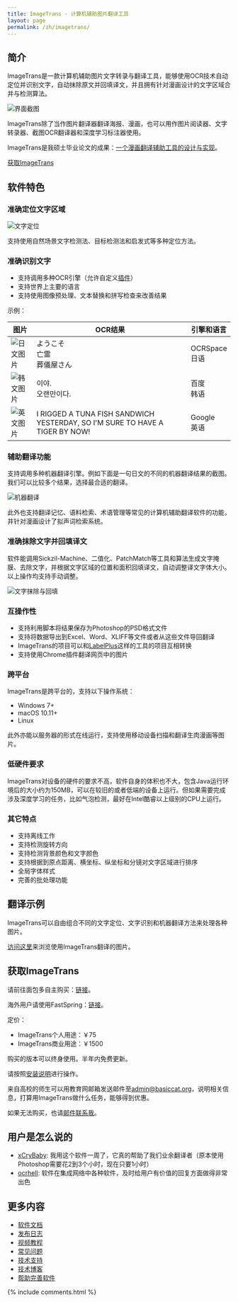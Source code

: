 ```yaml
---
title: ImageTrans - 计算机辅助图片翻译工具 
layout: page
permalink: /zh/imagetrans/
---
```


## 简介

ImageTrans是一款计算机辅助图片文字转录与翻译工具，能够使用OCR技术自动定位并识别文字，自动抹除原文并回填译文，并且拥有针对漫画设计的文字区域合并与检测算法。

![界面截图](/album/imagetrans_zh.jpg)

ImageTrans除了当作图片翻译器翻译海报、漫画，也可以用作图片阅读器、文字转录器、截图OCR翻译器和深度学习标注器使用。

ImageTrans是我硕士毕业论文的成果：[一个漫画翻译辅助工具的设计与实现](https://www.researchgate.net/publication/342623300_Design_and_Implementation_of_a_Computer-Aided_Comics_Translation_Tool)。

[获取ImageTrans](#获取imagetrans)

## 软件特色

### 准确定位文字区域

![文字定位](/album/imagetrans-features/localization.jpg)

支持使用自然场景文字检测法、目标检测法和启发式等多种定位方法。


### 准确识别文字

* 支持调用多种OCR引擎（允许自定义[插件](https://github.com/xulihang/ImageTrans_plugins)）
* 支持世界上主要的语言
* 支持使用图像预处理、文本替换和拼写检查来改善结果

示例：

|  图片   | OCR结果  | 引擎和语言 |
|  ----  | ----  | ---- |
| ![日文图片](/album/imagetrans-ocr/japanese.jpg)  | ようこそ<br/>亡霊<br/>葬儀屋さん | OCRSpace<br/>日语 |
| ![韩文图片](/album/imagetrans-ocr/korean.jpg)  | 이야.<br/>오랜만이다. | 百度<br/>韩语 |
| ![英文图片](/album/imagetrans-ocr/english-calvin-and-hobbes.jpg)  | I RIGGED A TUNA FISH SANDWICH YESTERDAY, SO I'M SURE TO HAVE A TIGER BY NOW! | Google<br/>英语 |

### 辅助翻译功能

支持调用多种机器翻译引擎。例如下面是一句日文的不同的机器翻译结果的截图。我们可以比较多个结果，选择最合适的翻译。

![机器翻译](/album/imagetrans-machine-translation/ja2zh.jpg)

此外也支持翻译记忆、语料检索、术语管理等常见的计算机辅助翻译软件的功能，并针对漫画设计了拟声词检索系统。

### 准确抹除文字并回填译文

软件能调用Sickzil-Machine、二值化、PatchMatch等工具和算法生成文字掩膜、去除文字，并根据文字区域的位置和面积回填译文，自动调整译文字体大小。以上操作均支持手动调整。

![文字抹除与回填](/album/imagetrans-features/text-removal-and-reinjection.jpg)

### 互操作性

* 支持利用脚本将结果保存为Photoshop的PSD格式文件
* 支持将数据导出到Excel、Word、XLIFF等文件或者从这些文件导回翻译
* ImageTrans的项目可以和[LabelPlus](https://github.com/xulihang/ImageTrans-docs/issues/439)这样的工具的项目互相转换
* 支持使用Chrome插件翻译网页中的图片

### 跨平台

ImageTrans是跨平台的，支持以下操作系统：

* Windows 7+
* macOS 10.11+
* Linux

此外亦能以服务器的形式在线运行，支持使用移动设备扫描和翻译生肉漫画等图片。

### 低硬件要求

ImageTrans对设备的硬件的要求不高，软件自身的体积也不大，包含Java运行环境后的大小约为150MB，可以在较旧的或者低端的设备上运行。但如果需要完成涉及深度学习的任务，比如气泡检测，最好在Intel酷睿以上级别的CPU上运行。

### 其它特点

* 支持离线工作
* 支持检测旋转方向
* 支持检测背景颜色和文字颜色
* 支持根据到原点距离、横坐标、纵坐标和分镜对文字区域进行排序
* 全局字体样式
* 完善的批处理功能

## 翻译示例

ImageTrans可以自由组合不同的文字定位、文字识别和机器翻译方法来处理各种图片。

[访问这里](/zh/gallery/)来浏览使用ImageTrans翻译的图片。

## 获取ImageTrans

请前往面包多自主购买：[链接](https://mbd.pub/o/bread/YpmUmJhs)。

海外用户请使用FastSpring：[链接](https://basiccat.onfastspring.com/)。

定价：

* ImageTrans个人用途：￥75
* ImageTrans商业用途：￥1500

购买的版本可以终身使用。半年内免费更新。

请按照[安装说明](https://imagetrans.readthedocs.io/zh_CN/latest/gettingstarted.html)进行操作。

来自高校的师生可以用教育网邮箱发送邮件至[admin@basiccat.org](mailto:admin@basiccat.org)，说明相关信息，打算用ImageTrans做什么任务，能够得到优惠。

如果无法购买，也请[邮件联系我](mailto:admin@basiccat.org)。

## 用户是怎么说的

* [xCryBaby](https://www.youtube.com/watch?v=S_6FF-5zTns&lc=UgwA0gCRyTpY8Ol4HEt4AaABAg): 我用这个软件一周了，它真的帮助了我们业余翻译者（原本使用Photoshop需要花2到3个小时，现在只要1小时）
* [ocrhell](https://github.com/xulihang/ImageTrans-docs/issues/432#issuecomment-1707464773): 软件在集成网络中各种软件，及时给用户有价值的回复方面做得非常出色

## 更多内容

* [软件文档](https://imagetrans.readthedocs.io/zh_CN/latest/)
* [发布日志](/zh/imagetrans/release-notes/)
* [视频教程](/zh/imagetrans/video/)
* [常见问题](/zh/imagetrans/faq/)
* [技术支持](/zh/support/) 
* [技术博客](/zh/tagged/#imagetrans)
* [帮助完善软件](/zh/imagetrans/how-to-contribute/)

{% include comments.html %}

